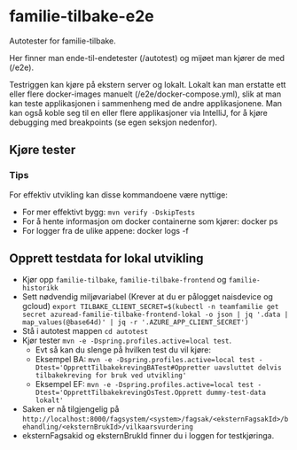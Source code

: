 # familie-tilbake-e2e
Autotester for familie-tilbake.

Her finner man ende-til-endetester (/autotest) og mijøet man kjører de med (/e2e).

Testriggen kan kjøre på ekstern server og lokalt. Lokalt kan man erstatte ett eller flere docker-images manuelt (/e2e/docker-compose.yml), slik at man kan teste applikasjonen i sammenheng med de andre applikasjonene. Man kan også koble seg til en eller flere applikasjoner via IntelliJ, for å kjøre debugging med breakpoints (se egen seksjon nedenfor).

## Kjøre tester
### Tips

For effektiv utvikling kan disse kommandoene være nyttige:

* For mer effektivt bygg: `mvn verify -DskipTests`
* For å hente informasjon om docker containerne som kjører: docker ps
* For logger fra de ulike appene: docker logs <docker-id> -f

## Opprett testdata for lokal utvikling
- Kjør opp `familie-tilbake`, `familie-tilbake-frontend` og `familie-historikk`
- Sett nødvendig miljøvariabel (Krever at du er pålogget naisdevice og gcloud) `export TILBAKE_CLIENT_SECRET=$(kubectl -n teamfamilie get secret azuread-familie-tilbake-frontend-lokal -o json | jq '.data | map_values(@base64d)' | jq -r '.AZURE_APP_CLIENT_SECRET')`
- Stå i autotest mappen `cd autotest`
- Kjør tester `mvn -e -Dspring.profiles.active=local test`. 
  - Evt så kan du slenge på hvilken test du vil kjøre:
  - Eksempel BA: `mvn -e -Dspring.profiles.active=local test -Dtest='OpprettTilbakekrevingBATest#Oppretter uavsluttet delvis tilbakekreving for bruk ved utvikling'`
  - Eksempel EF: `mvn -e -Dspring.profiles.active=local test -Dtest='OpprettTilbakekrevingOsTest.Opprett dummy-test-data lokalt'`
- Saken er nå tilgjengelig på `http://localhost:8000/fagsystem/<system>/fagsak/<eksternFagsakId>/behandling/<eksternBrukId>/vilkaarsvurdering`
- eksternFagsakid og eksternBrukId finner du i loggen for testkjøringa.
